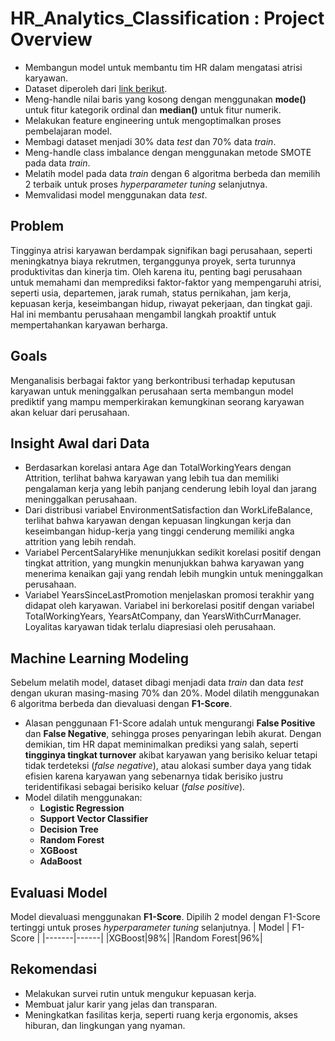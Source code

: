 # HR_Analytics_Classification : Project Overview
- Membangun model untuk membantu tim HR dalam mengatasi atrisi karyawan.  
- Dataset diperoleh dari [link berikut](https://drive.google.com/file/d/13-AECvVpxOygbZqlAcMqsVxu2smyTxLe/view).  
- Meng-handle nilai baris yang kosong dengan menggunakan **mode()** untuk fitur kategorik ordinal dan **median()** untuk fitur numerik.  
- Melakukan feature engineering untuk mengoptimalkan proses pembelajaran model.
- Membagi dataset menjadi 30% data *test* dan 70% data *train*.
- Meng-handle class imbalance dengan menggunakan metode SMOTE pada data *train*.  
- Melatih model pada data *train* dengan 6 algoritma berbeda dan memilih 2 terbaik untuk proses *hyperparameter tuning* selanjutnya.  
- Memvalidasi model menggunakan data *test*.
  
## **Problem**
Tingginya atrisi karyawan berdampak signifikan bagi perusahaan, seperti meningkatnya biaya rekrutmen, terganggunya proyek, serta turunnya produktivitas dan kinerja tim. Oleh karena itu, penting bagi perusahaan untuk memahami dan memprediksi faktor-faktor yang mempengaruhi atrisi, seperti usia, departemen, jarak rumah, status pernikahan, jam kerja, kepuasan kerja, keseimbangan hidup, riwayat pekerjaan, dan tingkat gaji. Hal ini membantu perusahaan mengambil langkah proaktif untuk mempertahankan karyawan berharga.

## **Goals**
Menganalisis berbagai faktor yang berkontribusi terhadap keputusan karyawan untuk meninggalkan perusahaan serta membangun model prediktif yang mampu memperkirakan kemungkinan seorang karyawan akan keluar dari perusahaan.

## **Insight Awal dari Data**
- Berdasarkan korelasi antara Age dan TotalWorkingYears dengan Attrition, terlihat bahwa karyawan yang lebih tua dan memiliki pengalaman kerja yang lebih panjang cenderung lebih loyal dan jarang meninggalkan perusahaan.
- Dari distribusi variabel EnvironmentSatisfaction dan WorkLifeBalance, terlihat bahwa karyawan dengan kepuasan lingkungan kerja dan keseimbangan hidup-kerja yang tinggi cenderung memiliki angka attrition yang lebih rendah.
- Variabel PercentSalaryHike menunjukkan sedikit korelasi positif dengan tingkat attrition, yang mungkin menunjukkan bahwa karyawan yang menerima kenaikan gaji yang rendah lebih mungkin untuk meninggalkan perusahaan.
- Variabel YearsSinceLastPromotion menjelaskan promosi terakhir yang didapat oleh karyawan. Variabel ini berkorelasi positif dengan variabel TotalWorkingYears, YearsAtCompany, dan YearsWithCurrManager. Loyalitas karyawan tidak terlalu diapresiasi oleh perusahaan.

## **Machine Learning Modeling**
Sebelum melatih model, dataset dibagi menjadi data *train* dan data *test* dengan ukuran masing-masing 70% dan 20%. Model dilatih menggunakan 6 algoritma berbeda dan dievaluasi dengan **F1-Score**.  
- Alasan penggunaan F1-Score adalah untuk mengurangi **False Positive** dan **False Negative**, sehingga proses penyaringan lebih akurat. Dengan demikian, tim HR dapat meminimalkan prediksi yang salah, seperti **tingginya tingkat turnover** akibat karyawan yang berisiko keluar tetapi tidak terdeteksi (*false negative*), atau alokasi sumber daya yang tidak efisien karena karyawan yang sebenarnya tidak berisiko justru teridentifikasi sebagai berisiko keluar (*false positive*). 
- Model dilatih menggunakan:  
  - **Logistic Regression**
  - **Support Vector Classifier**
  - **Decision Tree**  
  - **Random Forest**
  - **XGBoost**
  - **AdaBoost**

## **Evaluasi Model**
Model dievaluasi menggunakan **F1-Score**. Dipilih 2 model dengan F1-Score tertinggi untuk proses *hyperparameter tuning* selanjutnya.
| Model  | F1-Score |
|-------|------|
|XGBoost|98%|
|Random Forest|96%|

## **Rekomendasi**
- Melakukan survei rutin untuk mengukur kepuasan kerja.
- Membuat jalur karir yang jelas dan transparan.
- Meningkatkan fasilitas kerja, seperti ruang kerja ergonomis, akses hiburan, dan lingkungan yang nyaman.
